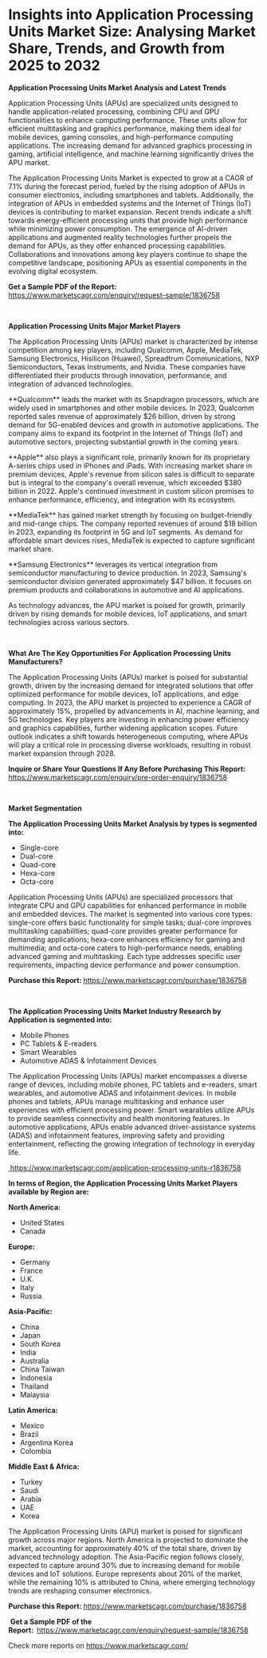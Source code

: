 <p><h1>Insights into Application Processing Units Market Size: Analysing Market Share, Trends, and Growth from 2025 to 2032</h1></p><p><strong>Application Processing Units Market Analysis and Latest Trends</strong></p>
<p><p>Application Processing Units (APUs) are specialized units designed to handle application-related processing, combining CPU and GPU functionalities to enhance computing performance. These units allow for efficient multitasking and graphics performance, making them ideal for mobile devices, gaming consoles, and high-performance computing applications. The increasing demand for advanced graphics processing in gaming, artificial intelligence, and machine learning significantly drives the APU market.</p><p>The Application Processing Units Market is expected to grow at a CAGR of 7.1% during the forecast period, fueled by the rising adoption of APUs in consumer electronics, including smartphones and tablets. Additionally, the integration of APUs in embedded systems and the Internet of Things (IoT) devices is contributing to market expansion. Recent trends indicate a shift towards energy-efficient processing units that provide high performance while minimizing power consumption. The emergence of AI-driven applications and augmented reality technologies further propels the demand for APUs, as they offer enhanced processing capabilities. Collaborations and innovations among key players continue to shape the competitive landscape, positioning APUs as essential components in the evolving digital ecosystem.</p></p>
<p><strong>Get a Sample PDF of the Report:&nbsp;</strong> <a href="https://www.marketscagr.com/enquiry/request-sample/1836758?utm_campaign=3095&utm_medium=2&utm_source=Github&utm_content=ia&utm_term=26032025&utm_id=application-processing-units">https://www.marketscagr.com/enquiry/request-sample/1836758</a></p>
<p>&nbsp;</p>
<p><strong>Application Processing Units Major Market Players</strong></p>
<p><p>The Application Processing Units (APUs) market is characterized by intense competition among key players, including Qualcomm, Apple, MediaTek, Samsung Electronics, Hisilicon (Huawei), Spreadtrum Communications, NXP Semiconductors, Texas Instruments, and Nvidia. These companies have differentiated their products through innovation, performance, and integration of advanced technologies.</p><p>**Qualcomm** leads the market with its Snapdragon processors, which are widely used in smartphones and other mobile devices. In 2023, Qualcomm reported sales revenue of approximately $26 billion, driven by strong demand for 5G-enabled devices and growth in automotive applications. The company aims to expand its footprint in the Internet of Things (IoT) and automotive sectors, projecting substantial growth in the coming years.</p><p>**Apple** also plays a significant role, primarily known for its proprietary A-series chips used in iPhones and iPads. With increasing market share in premium devices, Apple's revenue from silicon sales is difficult to separate but is integral to the company's overall revenue, which exceeded $380 billion in 2022. Apple's continued investment in custom silicon promises to enhance performance, efficiency, and integration with its ecosystem.</p><p>**MediaTek** has gained market strength by focusing on budget-friendly and mid-range chips. The company reported revenues of around $18 billion in 2023, expanding its footprint in 5G and IoT segments. As demand for affordable smart devices rises, MediaTek is expected to capture significant market share.</p><p>**Samsung Electronics** leverages its vertical integration from semiconductor manufacturing to device production. In 2023, Samsung's semiconductor division generated approximately $47 billion. It focuses on premium products and collaborations in automotive and AI applications.</p><p>As technology advances, the APU market is poised for growth, primarily driven by rising demands for mobile devices, IoT applications, and smart technologies across various sectors.</p></p>
<p>&nbsp;</p>
<p><strong>What Are The Key Opportunities For Application Processing Units Manufacturers?</strong></p>
<p><p>The Application Processing Units (APUs) market is poised for substantial growth, driven by the increasing demand for integrated solutions that offer optimized performance for mobile devices, IoT applications, and edge computing. In 2023, the APU market is projected to experience a CAGR of approximately 15%, propelled by advancements in AI, machine learning, and 5G technologies. Key players are investing in enhancing power efficiency and graphics capabilities, further widening application scopes. Future outlook indicates a shift towards heterogeneous computing, where APUs will play a critical role in processing diverse workloads, resulting in robust market expansion through 2028.</p></p>
<p><strong>Inquire or Share Your Questions If Any Before Purchasing This Report:</strong> <a href="https://www.marketscagr.com/enquiry/pre-order-enquiry/1836758?utm_campaign=3095&utm_medium=2&utm_source=Github&utm_content=ia&utm_term=26032025&utm_id=application-processing-units">https://www.marketscagr.com/enquiry/pre-order-enquiry/1836758</a></p>
<p>&nbsp;</p>
<p><strong>Market Segmentation</strong></p>
<p><strong>The Application Processing Units Market Analysis by types is segmented into:</strong></p>
<p><ul><li>Single-core</li><li>Dual-core</li><li>Quad-core</li><li>Hexa-core</li><li>Octa-core</li></ul></p>
<p><p>Application Processing Units (APUs) are specialized processors that integrate CPU and GPU capabilities for enhanced performance in mobile and embedded devices. The market is segmented into various core types: single-core offers basic functionality for simple tasks; dual-core improves multitasking capabilities; quad-core provides greater performance for demanding applications; hexa-core enhances efficiency for gaming and multimedia; and octa-core caters to high-performance needs, enabling advanced gaming and multitasking. Each type addresses specific user requirements, impacting device performance and power consumption.</p></p>
<p><strong>Purchase this Report:&nbsp;</strong><a href="https://www.marketscagr.com/purchase/1836758?utm_campaign=3095&utm_medium=2&utm_source=Github&utm_content=ia&utm_term=26032025&utm_id=application-processing-units">https://www.marketscagr.com/purchase/1836758</a></p>
<p>&nbsp;</p>
<p><strong>The Application Processing Units Market Industry Research by Application is segmented into:</strong></p>
<p><ul><li>Mobile Phones</li><li>PC Tablets & E-readers</li><li>Smart Wearables</li><li>Automotive ADAS & Infotainment Devices</li></ul></p>
<p><p>The Application Processing Units (APUs) market encompasses a diverse range of devices, including mobile phones, PC tablets and e-readers, smart wearables, and automotive ADAS and infotainment devices. In mobile phones and tablets, APUs manage multitasking and enhance user experiences with efficient processing power. Smart wearables utilize APUs to provide seamless connectivity and health monitoring features. In automotive applications, APUs enable advanced driver-assistance systems (ADAS) and infotainment features, improving safety and providing entertainment, reflecting the growing integration of technology in everyday life.</p></p>
<p><a href="https://www.marketscagr.com/application-processing-units-r1836758?utm_campaign=3095&utm_medium=2&utm_source=Github&utm_content=ia&utm_term=26032025&utm_id=application-processing-units">&nbsp;https://www.marketscagr.com/application-processing-units-r1836758</a></p>
<p><strong>In terms of Region, the Application Processing Units Market Players available by Region are:</strong></p>
<p>
    <p> <strong> North America: </strong>
        <ul>
            <li>United States</li>
            <li>Canada</li>
        </ul>
        </p> 
    <p> <strong> Europe: </strong>
        <ul>
            <li>Germany</li>
            <li>France</li>
            <li>U.K.</li>
            <li>Italy</li>
            <li>Russia</li>
        </ul>
        </p> 
    <p> <strong> Asia-Pacific: </strong>
        <ul>
            <li>China</li>
            <li>Japan</li>
            <li>South Korea</li>
            <li>India</li>
            <li>Australia</li>
            <li>China Taiwan</li>
            <li>Indonesia</li>
            <li>Thailand</li>
            <li>Malaysia</li>
        </ul>
        </p> 
    <p> <strong> Latin America: </strong>
        <ul>
            <li>Mexico</li>
            <li>Brazil</li>
            <li>Argentina Korea</li>
            <li>Colombia</li>
        </ul>
        </p> 
    <p> <strong> Middle East & Africa: </strong>
        <ul>
            <li>Turkey</li>
            <li>Saudi</li>
            <li>Arabia</li>
            <li>UAE</li>
            <li>Korea</li>
        </ul>
    </p>
    </p>
<p><p>The Application Processing Units (APU) market is poised for significant growth across major regions. North America is projected to dominate the market, accounting for approximately 40% of the total share, driven by advanced technology adoption. The Asia-Pacific region follows closely, expected to capture around 30% due to increasing demand for mobile devices and IoT solutions. Europe represents about 20% of the market, while the remaining 10% is attributed to China, where emerging technology trends are reshaping consumer electronics.</p></p>
<p><strong>Purchase this Report: </strong><a href="https://www.marketscagr.com/purchase/1836758?utm_campaign=3095&utm_medium=2&utm_source=Github&utm_content=ia&utm_term=26032025&utm_id=application-processing-units">https://www.marketscagr.com/purchase/1836758</a></p>
<p>&nbsp;<strong>Get a Sample PDF of the Report:&nbsp;&nbsp;</strong><a href="https://www.marketscagr.com/enquiry/request-sample/1836758?utm_campaign=3095&utm_medium=2&utm_source=Github&utm_content=ia&utm_term=26032025&utm_id=application-processing-units">https://www.marketscagr.com/enquiry/request-sample/1836758</a></p>
<p><strong></strong></p>
<p>Check more reports on <a href="https://www.marketscagr.com/?utm_campaign=3095&utm_medium=2&utm_source=Github&utm_content=ia&utm_term=26032025&utm_id=application-processing-units">https://www.marketscagr.com/</a></p>